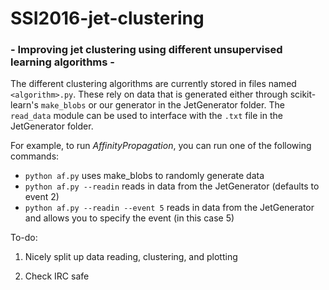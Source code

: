 # SSI2016-jet-clustering
### - Improving jet clustering using different unsupervised learning algorithms - 

The different clustering algorithms are currently stored in files named `<algorithm>.py`. 
These rely on data that is generated either through scikit-learn's `make_blobs` or our generator in the JetGenerator folder. The `read_data` module can be used to interface with the `.txt` file in the JetGenerator folder.

For example, to run <i>AffinityPropagation</i>, you can run one of the following commands:
* `python af.py` uses make_blobs to randomly generate data
* `python af.py --readin` reads in data from the JetGenerator (defaults to event 2)
* `python af.py --readin --event 5` reads in data from the JetGenerator and allows you to specify the event (in this case 5)

To-do:

1. Nicely split up data reading, clustering, and plotting

2. Check IRC safe

